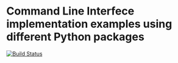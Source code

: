 # Command Line Interfece implementation examples using different Python packages

[![Build Status](https://travis-ci.org/andreysmelter/naval_fate_cli.svg?branch=master)](https://travis-ci.org/andreysmelter/naval_fate_cli)
